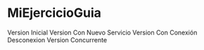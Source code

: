# MiEjercicioGuia

Version Inicial
Version Con Nuevo Servicio
Version Con Conexión Desconexion
Version Concurrente 